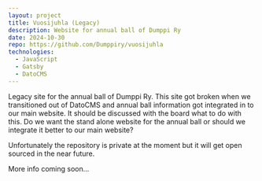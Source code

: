 ```yaml
---
layout: project
title: Vuosijuhla (Legacy)
description: Website for annual ball of Dumppi Ry
date: 2024-10-30
repo: https://github.com/Dumppiry/vuosijuhla
technologies:
  - JavaScript
  - Gatsby
  - DatoCMS
---
```


Legacy site for the annual ball of Dumppi Ry. This site got broken when we transitioned out of DatoCMS and annual ball information got integrated in to our main website. It should be discussed with the board what to do with this. Do we want the stand alone website for the annual ball or should we integrate it better to our main website?

Unfortunately the repository is private at the moment but it will get open sourced in the near future.

More info coming soon...

<!--TODO: Finish-->
